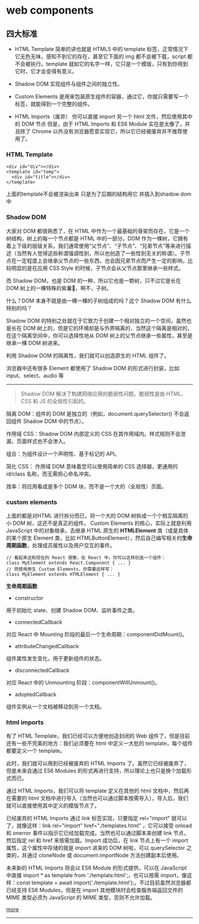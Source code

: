 # web components 
## 四大标准
- HTML Template
简单的讲也就是 HTML5 中的 template 标签，正常情况下它无色无味，感知不到它的存在，甚至它下面的 img 都不会被下载，script 都不会被执行。template 就如它的名字一样，它只是一个模版，只有到你用到它时，它才会变得有意义。

- Shadow DOM
实现组件与组件之间的独立性。
- Custom Elements 
是用来包装原生组件的容器，通过它，你就只需要写一个标签，就能得到一个完整的组件。
- HTML Imports（废弃）
你可以直接 import 另一个 html 文件，然后使用其中的 DOM 节点
但是，由于 HTML Imports 和 ES6 Module 实在是太像了，并且除了 Chrome 以外没有浏览器愿意实现它，所以它已经被废弃并不推荐使用了。

### HTML Template
```
<div id="div"></div>
<template id="temp">
  <div id="title"></div>
</template>
```
上面的template不会被渲染出来 只是为了后期的结构用它 并插入到shadow dom中
### Shadow DOM
大家对 DOM 都很熟悉了，在 HTML 中作为一个最基础的骨架而存在，它是一个树结构，树上的每一个节点都是 HTML 中的一部分。DOM 作为一棵树，它拥有着上下级的层级关系，我们通常使用“父节点”、“子节点”、“兄弟节点”等来进行描述（当然有人觉得这些称谓强调性别，所以也创造了一些性别无关的称谓）。子节点在一定程度上会继承父节点的一些东西，也会因兄弟节点而产生一定的影响，比较明显的是在应用 CSS Style 的时候，子节点会从父节点那里继承一些样式。


而 Shadow DOM，也是 DOM 的一种，所以它也是一颗树，只不过它是长在 DOM 树上的一棵特殊的紫薯🍠，啊不，子树。


什么？DOM 本身不就是由一棵一棵的子树组成的吗？这个 Shadow DOM 有什么特别的吗？


Shadow DOM 的特别之处就在于它致力于创建一个相对独立的一个空间，虽然也是长在 DOM 树上的，但是它的环境却是与外界隔离的，当然这个隔离是相对的，在这个隔离空间中，你可以选择性地从 DOM 树上的父节点继承一些属性，甚至是继承一棵 DOM 树进来。


利用 Shadow DOM 的隔离性，我们就可以创造原生的 HTML 组件了。

浏览器中还有很多 Element 都使用了 Shadow DOM 的形式进行封装，比如 input、select、audio 等

<hr>

> Shadow DOM 解决了构建网络应用的脆弱性问题。脆弱性是由 HTML、CSS 和 JS 的全局性引起的。

隔离 DOM：组件的 DOM 是独立的（例如，document.querySelector() 不会返回组件 Shadow DOM 中的节点）。


作用域 CSS：Shadow DOM 内部定义的 CSS 在其作用域内。样式规则不会泄漏，页面样式也不会渗入。


组合：为组件设计一个声明性、基于标记的 API。


简化 CSS： 作用域 DOM 意味着您可以使用简单的 CSS 选择器，更通用的 id/class 名称，而无需担心命名冲突。


效率：将应用看成是多个 DOM 块，而不是一个大的（全局性）页面。

### custom elements
 上面的都是对HTML 进行拆分而已，将一个大的 DOM 树拆成一个个相互隔离的小 DOM 树，这还不是真正的组件。
 Custom Elements 的核心，实际上就是利用 JavaScript 中的对象继承，去继承 HTML 原生的 **HTMLElement** 类（或是具体的某个原生 Element 类，比如 HTMLButtonElement），然后自己编写相关的**生命周期函数**，处理成员属性以及用户交互的事件。

 ```
 // 看起来这和现在的 React 很像，在 React 中，你可以这样创造一个组件：
 class MyElement extends React.Component { ... }
 // 而使用原生 Custom Elements，你需要这样写：
 class MyElement extends HTMLElement { ... }
 ```
**生命周期函数**

- constructor 

用于初始化 state、创建 Shadow DOM、监听事件之类。
- connectedCallback

对应 React 中 Mounting 阶段的最后一个生命周期：componentDidMount()。
- attributeChangedCallback

组件属性发生变化，用于更新组件的状态。
- disconnectedCallback

对应 React 中的 Unmounting 阶段：componentWillUnmount()。

- adoptedCallback

组件实例从一个文档被移动到另一个文档。


### html imports
有了 HTML Template，我们已经可以方便地创造封闭的 Web 组件了，但是目前还有一些不完美的地方：我们必须要在 html 中定义一大批的 template，每个组件都要定义一个 template。

此时，我们就可以用到已经被废弃的 HTML Imports 了。虽然它已经被废弃了，但是未来会通过 ES6 Modules 的形式再进行支持，所以理论上也只是换个加载形式而已。

通过 HTML Imports，我们可以将 template 定义在其他的 html 文档中，然后再在需要的 html 文档中进行导入（当然也可以通过脚本按需导入），导入后，我们就可以直接使用其中定义的模版节点了。

已经废弃的 HTML Imports 通过 link 标签实现，只要指定 rel="import" 就可以了，就像这样：link rel="import" href="./templates.html" ，它可以接受 onload 和 onerror 事件以指示它已经加载完成。当然也可以通过脚本来创建 link 节点，然后指定 rel 和 href 来按需加载。Import 成功后，在 link 节点上有一个 import 属性，这个属性中存储的就是 import 进来的 DOM 树啦，可以 querySelector 之类的，并通过 cloneNode 或 document.importNode 方法创建副本后使用。

未来新的 HTML Imports 将会以 ES6 Module 的形式提供，可以在 JavaScript 中直接 import * as template from './template.html';，也可以按需 import，像这样：const template = await import('./template.html');。不过目前虽然浏览器都已经支持 ES6 Modules，但是在 import 其他模块时会检查服务端返回文件的 MIME 类型必须为 JavaScript 的 MIME 类型，否则不允许加载。

[more](https://knownsec-fed.com/2018-10-05-ni-ting-shuo-guo-yuan-sheng-html-zu-jian-ma/)


<hr>

